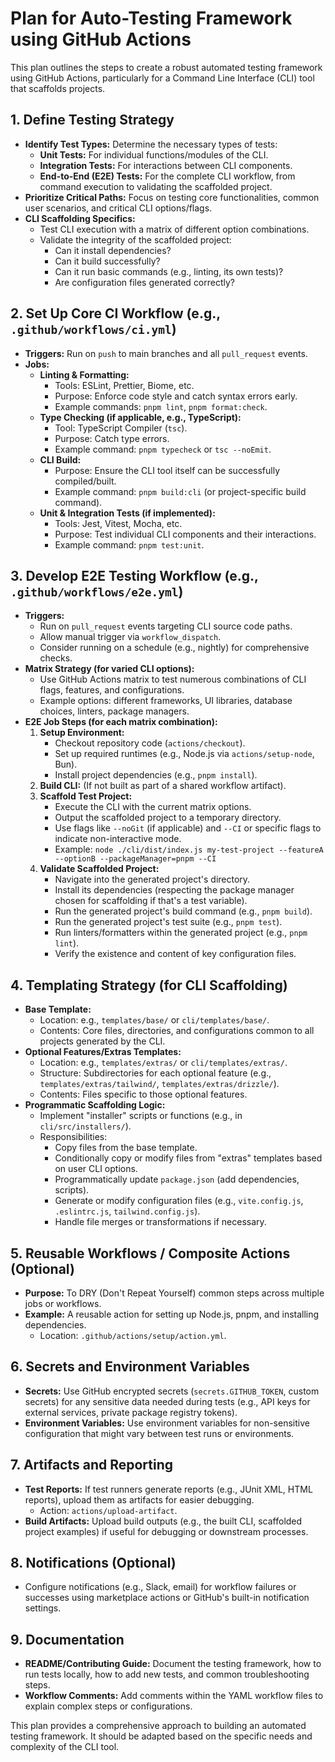 # Plan for Auto-Testing Framework using GitHub Actions

This plan outlines the steps to create a robust automated testing framework using GitHub Actions, particularly for a Command Line Interface (CLI) tool that scaffolds projects.

## 1. Define Testing Strategy

- **Identify Test Types:** Determine the necessary types of tests:
  - **Unit Tests:** For individual functions/modules of the CLI.
  - **Integration Tests:** For interactions between CLI components.
  - **End-to-End (E2E) Tests:** For the complete CLI workflow, from command execution to validating the scaffolded project.
- **Prioritize Critical Paths:** Focus on testing core functionalities, common user scenarios, and critical CLI options/flags.
- **CLI Scaffolding Specifics:**
  - Test CLI execution with a matrix of different option combinations.
  - Validate the integrity of the scaffolded project:
    - Can it install dependencies?
    - Can it build successfully?
    - Can it run basic commands (e.g., linting, its own tests)?
    - Are configuration files generated correctly?

## 2. Set Up Core CI Workflow (e.g., `.github/workflows/ci.yml`)

- **Triggers:** Run on `push` to main branches and all `pull_request` events.
- **Jobs:**
  - **Linting & Formatting:**
    - Tools: ESLint, Prettier, Biome, etc.
    - Purpose: Enforce code style and catch syntax errors early.
    - Example commands: `pnpm lint`, `pnpm format:check`.
  - **Type Checking (if applicable, e.g., TypeScript):**
    - Tool: TypeScript Compiler (`tsc`).
    - Purpose: Catch type errors.
    - Example command: `pnpm typecheck` or `tsc --noEmit`.
  - **CLI Build:**
    - Purpose: Ensure the CLI tool itself can be successfully compiled/built.
    - Example command: `pnpm build:cli` (or project-specific build command).
  - **Unit & Integration Tests (if implemented):**
    - Tools: Jest, Vitest, Mocha, etc.
    - Purpose: Test individual CLI components and their interactions.
    - Example command: `pnpm test:unit`.

## 3. Develop E2E Testing Workflow (e.g., `.github/workflows/e2e.yml`)

- **Triggers:**
  - Run on `pull_request` events targeting CLI source code paths.
  - Allow manual trigger via `workflow_dispatch`.
  - Consider running on a schedule (e.g., nightly) for comprehensive checks.
- **Matrix Strategy (for varied CLI options):**
  - Use GitHub Actions matrix to test numerous combinations of CLI flags, features, and configurations.
  - Example options: different frameworks, UI libraries, database choices, linters, package managers.
- **E2E Job Steps (for each matrix combination):**
  1.  **Setup Environment:**
      - Checkout repository code (`actions/checkout`).
      - Set up required runtimes (e.g., Node.js via `actions/setup-node`, Bun).
      - Install project dependencies (e.g., `pnpm install`).
  2.  **Build CLI:** (If not built as part of a shared workflow artifact).
  3.  **Scaffold Test Project:**
      - Execute the CLI with the current matrix options.
      - Output the scaffolded project to a temporary directory.
      - Use flags like `--noGit` (if applicable) and `--CI` or specific flags to indicate non-interactive mode.
      - Example: `node ./cli/dist/index.js my-test-project --featureA --optionB --packageManager=pnpm --CI`
  4.  **Validate Scaffolded Project:**
      - Navigate into the generated project's directory.
      - Install its dependencies (respecting the package manager chosen for scaffolding if that's a test variable).
      - Run the generated project's build command (e.g., `pnpm build`).
      - Run the generated project's test suite (e.g., `pnpm test`).
      - Run linters/formatters within the generated project (e.g., `pnpm lint`).
      - Verify the existence and content of key configuration files.

## 4. Templating Strategy (for CLI Scaffolding)

- **Base Template:**
  - Location: e.g., `templates/base/` or `cli/templates/base/`.
  - Contents: Core files, directories, and configurations common to all projects generated by the CLI.
- **Optional Features/Extras Templates:**
  - Location: e.g., `templates/extras/` or `cli/templates/extras/`.
  - Structure: Subdirectories for each optional feature (e.g., `templates/extras/tailwind/`, `templates/extras/drizzle/`).
  - Contents: Files specific to those optional features.
- **Programmatic Scaffolding Logic:**
  - Implement "installer" scripts or functions (e.g., in `cli/src/installers/`).
  - Responsibilities:
    - Copy files from the base template.
    - Conditionally copy or modify files from "extras" templates based on user CLI options.
    - Programmatically update `package.json` (add dependencies, scripts).
    - Generate or modify configuration files (e.g., `vite.config.js`, `.eslintrc.js`, `tailwind.config.js`).
    - Handle file merges or transformations if necessary.

## 5. Reusable Workflows / Composite Actions (Optional)

- **Purpose:** To DRY (Don't Repeat Yourself) common steps across multiple jobs or workflows.
- **Example:** A reusable action for setting up Node.js, pnpm, and installing dependencies.
  - Location: `.github/actions/setup/action.yml`.

## 6. Secrets and Environment Variables

- **Secrets:** Use GitHub encrypted secrets (`secrets.GITHUB_TOKEN`, custom secrets) for any sensitive data needed during tests (e.g., API keys for external services, private package registry tokens).
- **Environment Variables:** Use environment variables for non-sensitive configuration that might vary between test runs or environments.

## 7. Artifacts and Reporting

- **Test Reports:** If test runners generate reports (e.g., JUnit XML, HTML reports), upload them as artifacts for easier debugging.
  - Action: `actions/upload-artifact`.
- **Build Artifacts:** Upload build outputs (e.g., the built CLI, scaffolded project examples) if useful for debugging or downstream processes.

## 8. Notifications (Optional)

- Configure notifications (e.g., Slack, email) for workflow failures or successes using marketplace actions or GitHub's built-in notification settings.

## 9. Documentation

- **README/Contributing Guide:** Document the testing framework, how to run tests locally, how to add new tests, and common troubleshooting steps.
- **Workflow Comments:** Add comments within the YAML workflow files to explain complex steps or configurations.

This plan provides a comprehensive approach to building an automated testing framework. It should be adapted based on the specific needs and complexity of the CLI tool.
